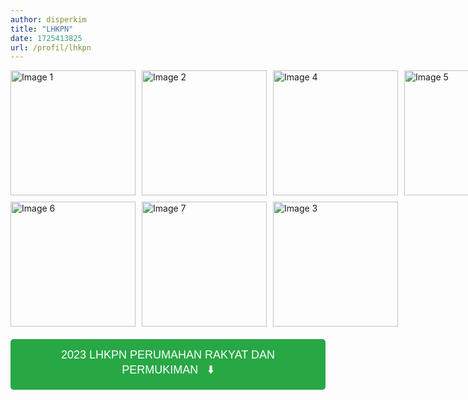 ```yaml
---
author: disperkim
title: "LHKPN"
date: 1725413825
url: /profil/lhkpn
---
```


<!-- Grid gambar dengan 4 kolom di atas dan 3 kolom di bawah -->

<div style="display: grid; grid-template-columns: repeat(4, 1fr); gap: 10px; justify-items: center;"><img src="/images/7Oe6Y7rcfHCJM5IchfT7.jpeg" style="width: 200px; height: auto; cursor: pointer;" alt="Image 1" onclick="openModal(this)" /> <img src="/images/xTrWtkMrXlMqf5uQY4X5.jpeg" style="width: 200px; height: auto; cursor: pointer;" alt="Image 2" onclick="openModal(this)" /> <img src="/images/PxbRcdFFTeemcxkOxOcl.jpeg" style="width: 200px; height: auto; cursor: pointer;" alt="Image 4" onclick="openModal(this)" /> <!-- Posisi gambar ke-4 dipindah ke posisi ke-3 --> <img src="/images/MXrqbaIkoSor8YqwcgLH.jpg" style="width: 200px; height: auto; cursor: pointer;" alt="Image 5" onclick="openModal(this)" /> <img src="/images/p68IPOkGJ908aTGTFGCt.jpeg" style="width: 200px; height: auto; cursor: pointer;" alt="Image 6" onclick="openModal(this)" /> <img src="/images/o4pfp2rGhsFmqgQjze6z.jpeg" style="width: 200px; height: auto; cursor: pointer;" alt="Image 7" onclick="openModal(this)" /> <img src="/images/6NNsF3XyGOJ2lwmRqkXr.jpeg" style="width: 200px; height: auto; cursor: pointer;" alt="Image 3" onclick="openModal(this)" /> <!-- Posisi gambar ke-3 dipindah ke posisi ke-4 --></div>

<!-- Tombol untuk mengunduh PDF dengan logo dan warna hijau -->

<p style="text-align: center; margin-top: 20px;"><a href="/file/YseSNc8TPL1fTqZKt3L4.pdf" target="_blank" style="display: inline-block; background-color: #28a745; color: white; padding: 15px 30px; text-decoration: none; font-size: 18px; font-family: Arial, sans-serif; border-radius: 5px;" rel="noopener"> 2023 LHKPN PERUMAHAN RAKYAT DAN PERMUKIMAN <span style="margin-left: 10px;">⬇️</span> </a></p>

<!-- Modal untuk menampilkan gambar yang diperbesar -->

<div id="myModal" style="display: none; position: fixed; z-index: 1000; left: 0; top: 0; width: 100%; height: 100%; overflow: auto; background-color: rgba(0,0,0,0.9);"><span style="position: absolute; top: 20px; right: 35px; color: white; font-size: 40px; font-weight: bold; cursor: pointer;" onclick="closeModal()">&times;</span> <img id="modalImage" style="margin: auto; display: block; width: 80%; max-width: 700px;" /></div>

<script>
function openModal(image) {
    var modal = document.getElementById("myModal");
    var modalImg = document.getElementById("modalImage");
    modal.style.display = "block";
    modalImg.src = image.src;
}

function closeModal() {
    document.getElementById("myModal").style.display = "none";
}
</script>

